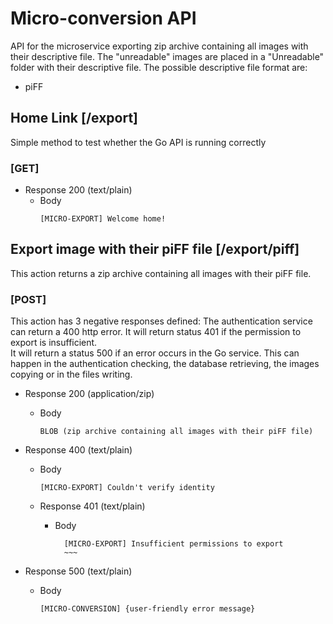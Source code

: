 # Micro-conversion API
API for the microservice exporting zip archive containing all images with their descriptive file. The "unreadable" images are placed in a "Unreadable" folder with their descriptive file.
The possible descriptive file format are:
* piFF

## Home Link [/export]
Simple method to test whether the Go API is running correctly

### [GET]
+ Response 200 (text/plain)  
	+ Body  
    	~~~
    	[MICRO-EXPORT] Welcome home!
    	~~~

## Export image with their piFF file [/export/piff]
This action returns a zip archive containing all images with their piFF file. 

### [POST]
This action has 3 negative responses defined:
The authentication service can return a 400 http error.
It will return status 401 if the permission to export is insufficient.    
It will return a status 500 if an error occurs in the Go service. This can happen in the authentication checking, the database retrieving, the images copying or in the files writing.  

+ Response 200 (application/zip)  
	+ Body  
		~~~
		BLOB (zip archive containing all images with their piFF file)
		~~~

+ Response 400 (text/plain)  
	+ Body  
		~~~
        [MICRO-EXPORT] Couldn't verify identity
        ~~~
  
  + Response 401 (text/plain)  
  	+ Body  
  		~~~
          [MICRO-EXPORT] Insufficient permissions to export
          ~~~

+ Response 500 (text/plain)  
	+ Body  
		~~~
        [MICRO-CONVERSION] {user-friendly error message}
        ~~~












